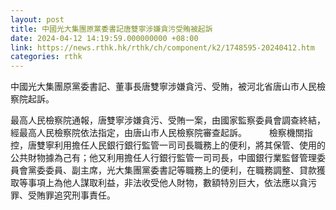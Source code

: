 ```yaml
---
layout: post
title: 中國光大集團原黨委書記唐雙寧涉嫌貪污受賄被起訴
date: 2024-04-12 14:19:59.000000000 +08:00
link: https://news.rthk.hk/rthk/ch/component/k2/1748595-20240412.htm
categories: rthk
---
```


中國光大集團原黨委書記、董事長唐雙寧涉嫌貪污、受賄，被河北省唐山市人民檢察院起訴。

最高人民檢察院通報，唐雙寧涉嫌貪污、受賄一案，由國家監察委員會調查終結，經最高人民檢察院依法指定，由唐山市人民檢察院審查起訴。
　　
檢察機關指控，唐雙寧利用擔任人民銀行銀行監管一司司長職務上的便利，將其保管、使用的公共財物據為己有；他又利用擔任人行銀行監管一司司長，中國銀行業監督管理委員會黨委委員、副主席，光大集團黨委書記等職務上的便利，在職務調整、貸款獲取等事項上為他人謀取利益，非法收受他人財物，數額特別巨大，依法應以貪污罪、受賄罪追究刑事責任。
